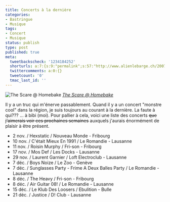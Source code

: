 ```yaml
---
title: Concerts à la dernière
categories:
- Bastringue
- Musique
tags:
- Concert
- Musique
status: publish
type: post
published: true
meta:
  tweetbackscheck: '1234184252'
  shorturls: a:7:{s:9:"permalink";s:57:"http://www.alienlebarge.ch/2007/11/06/the-scare-homebake/";s:7:"tinyurl";s:25:"http://tinyurl.com/de3j4v";s:4:"isgd";s:17:"http://is.gd/iU2G";s:5:"bitly";s:18:"http://bit.ly/EJbI";s:5:"snipr";s:22:"http://snipr.com/bkonk";s:5:"snurl";s:22:"http://snurl.com/bkonk";s:7:"snipurl";s:24:"http://snipurl.com/bkonk";}
  twittercomments: a:0:{}
  tweetcount: '0'
  tmac_last_id: ''
---
```

 <img src="http://farm1.static.flickr.com/34/70365314_449289b984.jpg" alt="The Scare @ Homebake" />
<em><a href="http://www.flickr.com/photos/dreadfuldan/70365314/" title="photo sharing">The Scare @ Homebake</a></em>

Il y a un truc qui m'énerve passablement. Quand il y a un concert "monstre cool" dans la région, je suis toujours au courant à la dernière. La faute à qui??? ... à bibi (moi). Pour pallier à cela, voici une liste des concerts <strike>que j'aimerais voir ces prochaines semaines</strike> auxquels j'aurais énormément de plaisir à être présent.
<ul>
	<li>2 nov. / Hexstatic / Nouveau Monde - Fribourg</li>
	<li>10 nov. / C'était Mieux En 1991 / Le Romandie - Lausanne</li>
	<li>11 nov. / Roisin Murphy / Fri-son - Fribourg</li>
	<li>17 nov. / Mos Def / Les Docks - Lausanne</li>
	<li>29 nov. / Laurent Garnier / Loft Electroclub - Lausanne</li>
	<li>7 déc. / Boys Noize / Le Zoo - Genève</li>
	<li>7 déc. / Sunglasses Party - Frime A Deux Balles Party / Le Romandie - Lausanne</li>
	<li>8 déc. / The Heavy / Fri-son - Fribourg</li>
	<li>8 déc. / Air Guitar 08! / Le Romandie - Lausanne</li>
	<li>15 déc. / Le Klub Des Loosers / Ebulition - Bulle</li>
	<li>21 déc. / Justice / D! Club - Lausanne</li>
</ul>
